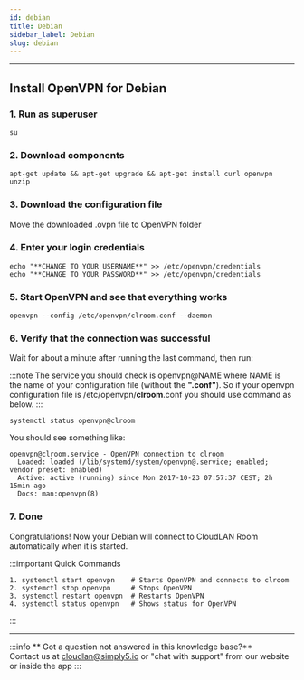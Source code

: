 ```yaml
---
id: debian
title: Debian
sidebar_label: Debian
slug: debian
---
```

---

## **Install OpenVPN for Debian**

### **1. Run as superuser**

`su`

### **2. Download components**

```basic
apt-get update && apt-get upgrade && apt-get install curl openvpn unzip
```

### **3. Download the configuration file**

Move the downloaded .ovpn file to OpenVPN folder

### **4. Enter your login credentials**

```basic
echo "**CHANGE TO YOUR USERNAME**" >> /etc/openvpn/credentials
echo "**CHANGE TO YOUR PASSWORD**" >> /etc/openvpn/credentials
```

### **5. Start OpenVPN and see that everything works**

```basic
openvpn --config /etc/openvpn/clroom.conf --daemon
```

### **6. Verify that the connection was successful**

Wait for about a minute after running the last command, then run:

:::note
The service you should check is openvpn@NAME where NAME is the name of your configuration file (without the **".conf"**). So if your openvpn configuration file is /etc/openvpn/**clroom**.conf you should use command as below.
:::

```basic
systemctl status openvpn@clroom

```

You should see something like:

```basic
openvpn@clroom.service - OpenVPN connection to clroom
  Loaded: loaded (/lib/systemd/system/openvpn@.service; enabled; vendor preset: enabled)
  Active: active (running) since Mon 2017-10-23 07:57:37 CEST; 2h 15min ago
  Docs: man:openvpn(8)

```

### **7. Done**
Congratulations! Now your Debian will connect to CloudLAN Room automatically when it is started. 

:::important Quick Commands
```basic
1. systemctl start openvpn    # Starts OpenVPN and connects to clroom
2. systemctl stop openvpn     # Stops OpenVPN
3. systemctl restart openvpn  # Restarts OpenVPN
4. systemctl status openvpn   # Shows status for OpenVPN
```
:::

---

:::info
 ** Got a question not answered in this knowledge base?** <br />
 Contact us at [cloudlan@simply5.io](mailto:cloudlan@simply5.io) or "chat with support" from our website or inside the app
:::